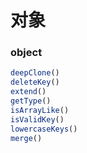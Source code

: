 # 对象

### object

```js
deepClone()
deleteKey()
extend()
getType()
isArrayLike()
isValidKey()
lowercaseKeys()
merge()
```
